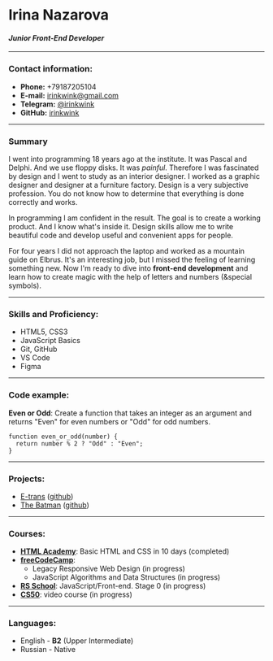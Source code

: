 # Irina Nazarova
#### *Junior Front-End Developer*

***
### Contact information:

- **Phone:** +79187205104
- **E-mail:** irinkwink@gmail.com
- **Telegram:** [@irinkwink](https://t.me/irinkwink)
- **GitHub:** [irinkwink](https://github.com/irinkwink)

***
### Summary

I went into programming 18 years ago at the institute. It was Pascal and Delphi. And we use floppy disks. It was *painful*. Therefore I was fascinated by design and I went to study as an interior designer. I worked as a graphic designer and designer at a furniture factory. Design is a very subjective profession. You do not know how to determine that everything is done correctly and works. 

In programming I am confident in the result. The goal is to create a working product. And I know what's inside it. Design skills allow me to write beautiful code and develop useful and convenient apps for people.

For four years I did not approach the laptop and worked as a mountain guide on Elbrus. It's an interesting job, but I missed the feeling of learning something new. Now I'm ready to dive into **front-end development** and learn how to create magic with the help of letters and numbers (&special symbols).

***
### Skills and Proficiency:

* HTML5, CSS3
* JavaScript Basics
* Git, GitHub
* VS Code
* Figma

***
### Code example:

**Even or Odd**: Create a function that takes an integer as an argument and returns "Even" for even numbers or "Odd" for odd numbers.
```
function even_or_odd(number) {
  return number % 2 ? "Odd" : "Even";
}
```

***
### Projects:

* [E-trans](https://irinkwink.github.io/methed_e-trans/) ([github](https://github.com/irinkwink/methed_e-trans))
* [The Batman](https://irinkwink.github.io/methed_batman/) ([github](https://github.com/irinkwink/methed_batman))

***
### Courses:

* [**HTML Academy**](https://htmlacademy.ru/): Basic HTML and CSS in 10 days (completed)
* [**freeCodeCamp**](https://www.freecodecamp.org/): 
    + Legacy Responsive Web Design (in progress)
    + JavaScript Algorithms and Data Structures (in progress)
* [**RS School**](https://rs.school/index.html): JavaScript/Front-end. Stage 0 (in progress)
* [**CS50**](https://www.youtube.com/watch?v=NZxALvNlF-8&list=PLhQjrBD2T383f9scHRNYJkior2VvYjpSL): video course (in progress)

***
### Languages:

* English - **B2** (Upper Intermediate)
* Russian - Native